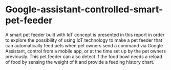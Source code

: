 # Google-assistant-controlled-smart-pet-feeder
A  smart  pet  feeder  built  with  IoT  concept  is presented in this report in order to explore the possibility  of  using  IoT  technology  to  make  a pet feeder that can automatically feed pets when pet   owners   send   a   command   via   Google Assistant, control from a mobile app, or at the time set up by the pet owners previously. This pet feeder can also detect if the food bowl needs a reload of food by sensing the weight of it and provide a feeding history chart.
